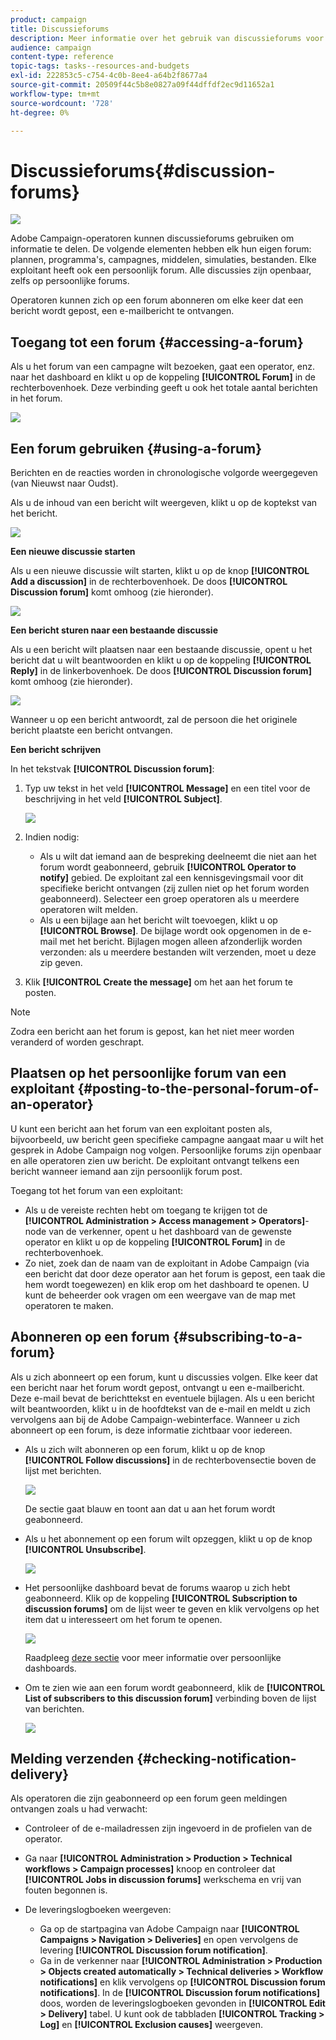 ```yaml
---
product: campaign
title: Discussieforums
description: Meer informatie over het gebruik van discussieforums voor campagnes
audience: campaign
content-type: reference
topic-tags: tasks--resources-and-budgets
exl-id: 222853c5-c754-4c0b-8ee4-a64b2f8677a4
source-git-commit: 20509f44c5b8e0827a09f44dffdf2ec9d11652a1
workflow-type: tm+mt
source-wordcount: '728'
ht-degree: 0%

---
```


# Discussieforums{#discussion-forums}

![](../../assets/v7-only.svg)

Adobe Campaign-operatoren kunnen discussieforums gebruiken om informatie te delen. De volgende elementen hebben elk hun eigen forum: plannen, programma&#39;s, campagnes, middelen, simulaties, bestanden. Elke exploitant heeft ook een persoonlijk forum. Alle discussies zijn openbaar, zelfs op persoonlijke forums.

Operatoren kunnen zich op een forum abonneren om elke keer dat een bericht wordt gepost, een e-mailbericht te ontvangen.

## Toegang tot een forum {#accessing-a-forum}

Als u het forum van een campagne wilt bezoeken, gaat een operator, enz. naar het dashboard en klikt u op de koppeling **[!UICONTROL Forum]** in de rechterbovenhoek. Deze verbinding geeft u ook het totale aantal berichten in het forum.

![](assets/mrm_forum_access_link.png)

## Een forum gebruiken {#using-a-forum}

Berichten en de reacties worden in chronologische volgorde weergegeven (van Nieuwst naar Oudst).

Als u de inhoud van een bericht wilt weergeven, klikt u op de koptekst van het bericht.

![](assets/mrm_forum_expand_msg.png)

**Een nieuwe discussie starten**

Als u een nieuwe discussie wilt starten, klikt u op de knop **[!UICONTROL Add a discussion]** in de rechterbovenhoek. De doos **[!UICONTROL Discussion forum]** komt omhoog (zie hieronder).

![](assets/mrm_forum_new_thread.png)

**Een bericht sturen naar een bestaande discussie**

Als u een bericht wilt plaatsen naar een bestaande discussie, opent u het bericht dat u wilt beantwoorden en klikt u op de koppeling **[!UICONTROL Reply]** in de linkerbovenhoek. De doos **[!UICONTROL Discussion forum]** komt omhoog (zie hieronder).

![](assets/mrm_forum_answer_msg.png)

Wanneer u op een bericht antwoordt, zal de persoon die het originele bericht plaatste een bericht ontvangen.

**Een bericht schrijven**

In het tekstvak **[!UICONTROL Discussion forum]**:

1. Typ uw tekst in het veld **[!UICONTROL Message]** en een titel voor de beschrijving in het veld **[!UICONTROL Subject]**.

   ![](assets/mrm_forum_edit_msg.png)

1. Indien nodig:

   * Als u wilt dat iemand aan de bespreking deelneemt die niet aan het forum wordt geabonneerd, gebruik **[!UICONTROL Operator to notify]** gebied. De exploitant zal een kennisgevingsmail voor dit specifieke bericht ontvangen (zij zullen niet op het forum worden geabonneerd). Selecteer een groep operatoren als u meerdere operatoren wilt melden.
   * Als u een bijlage aan het bericht wilt toevoegen, klikt u op **[!UICONTROL Browse]**. De bijlage wordt ook opgenomen in de e-mail met het bericht. Bijlagen mogen alleen afzonderlijk worden verzonden: als u meerdere bestanden wilt verzenden, moet u deze zip geven.

1. Klik **[!UICONTROL Create the message]** om het aan het forum te posten.

>[!NOTE]
>
>Zodra een bericht aan het forum is gepost, kan het niet meer worden veranderd of worden geschrapt.

## Plaatsen op het persoonlijke forum van een exploitant {#posting-to-the-personal-forum-of-an-operator}

U kunt een bericht aan het forum van een exploitant posten als, bijvoorbeeld, uw bericht geen specifieke campagne aangaat maar u wilt het gesprek in Adobe Campaign nog volgen. Persoonlijke forums zijn openbaar en alle operatoren zien uw bericht. De exploitant ontvangt telkens een bericht wanneer iemand aan zijn persoonlijk forum post.

Toegang tot het forum van een exploitant:

* Als u de vereiste rechten hebt om toegang te krijgen tot de **[!UICONTROL Administration > Access management > Operators]**-node van de verkenner, opent u het dashboard van de gewenste operator en klikt u op de koppeling **[!UICONTROL Forum]** in de rechterbovenhoek.
* Zo niet, zoek dan de naam van de exploitant in Adobe Campaign (via een bericht dat door deze operator aan het forum is gepost, een taak die hem wordt toegewezen) en klik erop om het dashboard te openen. U kunt de beheerder ook vragen om een weergave van de map met operatoren te maken.

## Abonneren op een forum {#subscribing-to-a-forum}

Als u zich abonneert op een forum, kunt u discussies volgen. Elke keer dat een bericht naar het forum wordt gepost, ontvangt u een e-mailbericht. Deze e-mail bevat de berichttekst en eventuele bijlagen. Als u een bericht wilt beantwoorden, klikt u in de hoofdtekst van de e-mail en meldt u zich vervolgens aan bij de Adobe Campaign-webinterface. Wanneer u zich abonneert op een forum, is deze informatie zichtbaar voor iedereen.

* Als u zich wilt abonneren op een forum, klikt u op de knop **[!UICONTROL Follow discussions]** in de rechterbovensectie boven de lijst met berichten.

   ![](assets/mrm_forum_subscribe.png)

   De sectie gaat blauw en toont aan dat u aan het forum wordt geabonneerd.

* Als u het abonnement op een forum wilt opzeggen, klikt u op de knop **[!UICONTROL Unsubscribe]**.

   ![](assets/mrm_forum_unsubscribe.png)

* Het persoonlijke dashboard bevat de forums waarop u zich hebt geabonneerd. Klik op de koppeling **[!UICONTROL Subscription to discussion forums]** om de lijst weer te geven en klik vervolgens op het item dat u interesseert om het forum te openen.

   ![](assets/platform_dashboard_operator_subscr_forums.png)

   Raadpleeg [deze sectie](../../platform/using/access-management-operators.md) voor meer informatie over persoonlijke dashboards.

* Om te zien wie aan een forum wordt geabonneerd, klik de **[!UICONTROL List of subscribers to this discussion forum]** verbinding boven de lijst van berichten.

   ![](assets/mrm_forum_subscribers.png)

## Melding verzenden {#checking-notification-delivery}

Als operatoren die zijn geabonneerd op een forum geen meldingen ontvangen zoals u had verwacht:

* Controleer of de e-mailadressen zijn ingevoerd in de profielen van de operator.
* Ga naar **[!UICONTROL Administration > Production > Technical workflows > Campaign processes]** knoop en controleer dat **[!UICONTROL Jobs in discussion forums]** werkschema en vrij van fouten begonnen is.
* De leveringslogboeken weergeven:

   * Ga op de startpagina van Adobe Campaign naar **[!UICONTROL Campaigns > Navigation > Deliveries]** en open vervolgens de levering **[!UICONTROL Discussion forum notification]**.
   * Ga in de verkenner naar **[!UICONTROL Administration > Production > Objects created automatically > Technical deliveries > Workflow notifications]** en klik vervolgens op **[!UICONTROL Discussion forum notifications]**.
   In de **[!UICONTROL Discussion forum notifications]** doos, worden de leveringslogboeken gevonden in **[!UICONTROL Edit > Delivery]** tabel. U kunt ook de tabbladen **[!UICONTROL Tracking > Log]** en **[!UICONTROL Exclusion causes]** weergeven.
